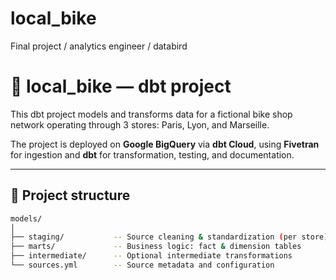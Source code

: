 # local_bike
Final project / analytics engineer / databird

# 🚴 local_bike — dbt project

This dbt project models and transforms data for a fictional bike shop network operating through 3 stores: Paris, Lyon, and Marseille.

The project is deployed on **Google BigQuery** via **dbt Cloud**, using **Fivetran** for ingestion and **dbt** for transformation, testing, and documentation.

---

## 📁 Project structure

```bash
models/
│
├── staging/           -- Source cleaning & standardization (per store)
├── marts/             -- Business logic: fact & dimension tables
├── intermediate/      -- Optional intermediate transformations
└── sources.yml        -- Source metadata and configuration
